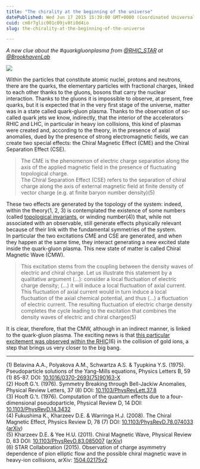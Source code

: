 ```yaml
---
title: "The chirality at the beginning of the universe"
datePublished: Wed Jun 17 2015 15:39:00 GMT+0000 (Coordinated Universal Time)
cuid: cm8r7glic001c09jv8ti0d4io
slug: the-chirality-at-the-beginning-of-the-universe

---
```



_A new clue about the #quarkgluonplasma from [@RHIC\_STAR](https://twitter.com/RHIC_STAR) at [@BrookhavenLab](http://twitter.com/BrookhavenLab)_

![](https://cdn.hashnode.com/res/hashnode/image/upload/v1743070985844/d7df4ee9-a06a-4fdb-b136-4d102584ad7f.jpeg)

Within the particles that constitute atomic nuclei, protons and neutrons, there are the quarks, the elementary particles with fractional charges, linked to each other thanks to the gluons, bosons that carry the nuclear interaction. Thanks to the gluons it is impossible to observe, at present, free quarks, but it is expected that in the very first stage of the universe, matter was in a state called quark-gluon plasma. Thanks to the observation of so-called quark jets we know, indirectly, that the interior of the accelerators RHIC and LHC, in particular in heavy ion collisions, this kind of plasmas were created and, according to the theory, in the presence of axial anomalies, dued by the presence of strong electromagnetic fields, we can create two special effects: the Chiral Magnetic Effect (CME) and the Chiral Separation Effect (CSE).

> The CME is the phenomenon of electric charge separation along the axis of the applied magnetic field in the presence of fluctuating topological charge.  
> The Chiral Separation Effect (CSE) refers to the separation of chiral charge along the axis of external magnetic field at finite density of vector charge (e.g. at finite baryon number density)(5)

These two effects are generated by the topology of the system: indeed, within the theory(1, 2, 3) is contemplated the existence of some numbers (called [topological invariants](https://en.wikipedia.org/wiki/Topological_quantum_number), or winding number(4)) that, while not associated with an observable, still generate effects physically relevant because of their link with the fundamental symmetries of the system.  
In particular the two excitations CME and CSE are generated, and when they happen at the same time, they interact generating a new excited state inside the quark-gluon plasma. This new state of matter is called Chiral Magnetic Wave (CMW).

> This excitation stems from the coupling between the density waves of electric and chiral charge. Let us illustrate this statement by a qualitative argument (...): consider a local fluctuation of electric charge density; (...) it will induce a local fluctuation of axial current. This fluctuation of axial current would in turn induce a local fluctuation of the axial chemical potential, and thus (...) a fluctuation of electric current. The resulting fluctuation of electric charge density completes the cycle leading to the excitation that combines the density waves of electric and chiral charges(5)

It is clear, therefore, that the CMW, although in an indirect manner, is linked to the quark-gluon plasma. The exciting news is that [this particular excitement was observed within the RHIC](http://www.bnl.gov/rhic/news2/news.asp?a=5735&t=today)(6) in the collision of gold ions, a step that brings us very closer to the big bang.

* * *

(1) Belavina A.A., Polyakova A.M., Schwartza A.S. & Tyupkina Y.S. (1975). Pseudoparticle solutions of the Yang-Mills equations, Physics Letters B, 59 (1) 85-87. DOI: [10.1016/0370-2693(75)90163-X](http://dx.doi.org/10.1016%2F0370-2693%2875%2990163-X)  
(2) Hooft G.'t. (1976). Symmetry Breaking through Bell-Jackiw Anomalies, Physical Review Letters, 37 (8) DOI: [10.1103/PhysRevLett.37.8](http://dx.doi.org/10.1103%2FPhysRevLett.37.8)  
(3) Hooft G.'t. (1976). Computation of the quantum effects due to a four-dimensional pseudoparticle, Physical Review D, 14 DOI: [10.1103/PhysRevD.14.3432](http://dx.doi.org/10.1103%2FPhysRevD.14.3432)  
(4) Fukushima K., Kharzeev D.E. & Warringa H.J. (2008). The Chiral Magnetic Effect, Physics Review D, 78 (7) DOI: [10.1103/PhysRevD.78.074033](http://dx.doi.org/10.1103%2FPhysRevD.78.074033) ([arXiv](http://arxiv.org/abs/0808.3382))  
(5) Kharzeev D.E. & Yee H.U. (2011). Chiral Magnetic Wave, Physical Review D, 83 DOI: [10.1103/PhysRevD.83.085007](http://dx.doi.org/10.1103%2FPhysRevD.83.085007) ([arXiv](http://arxiv.org/abs/1012.6026))  
(6) STAR Collaboration (2015). Observation of charge asymmetry dependence of pion elliptic flow and the possible chiral magnetic wave in heavy-ion collisions, arXiv: [1504.02175v2](http://arxiv.org/abs/1504.02175v2)